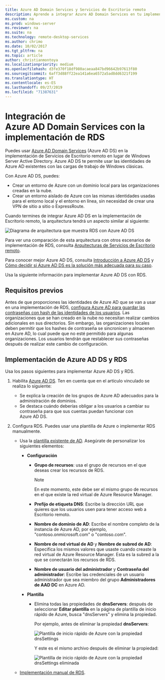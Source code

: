 ```yaml
---
title: Azure AD Domain Services y Servicios de Escritorio remoto
description: Aprende a integrar Azure AD Domain Services en tu implementación de RDS.
ms.custom: na
ms.prod: windows-server
ms.reviewer: na
ms.suite: na
ms.technology: remote-desktop-services
ms.author: chrimo
ms.date: 10/02/2017
ms.tgt_pltfrm: na
ms.topic: article
author: christianmontoya
ms.localizationpriority: medium
ms.openlocfilehash: d3fe370f18df980acaeaa847bd96642b97613f80
ms.sourcegitcommit: 6aff3d88ff22ea141a6ea6572a5ad8dd6321f199
ms.translationtype: HT
ms.contentlocale: es-ES
ms.lasthandoff: 09/27/2019
ms.locfileid: "71387631"
---
```

# <a name="integrate-azure-ad-domain-services-with-your-rds-deployment"></a>Integración de Azure AD Domain Services con la implementación de RDS

Puedes usar [Azure AD Domain Services](/azure/active-directory-domain-services/active-directory-ds-overview) (Azure AD DS) en la implementación de Servicios de Escritorio remoto en lugar de Windows Server Active Directory. Azure AD DS te permite usar las identidades de Azure AD existentes con las cargas de trabajo de Windows clásicas.

Con Azure AD DS, puedes: 
- Crear un entorno de Azure con un dominio local para las organizaciones creadas en la nube. 
- Crear un entorno aislado de Azure con las mismas identidades usadas para el entorno local y el entorno en línea, sin necesidad de crear una VPN de sitio a sitio o ExpressRoute. 

Cuando termines de integrar Azure AD DS en la implementación de Escritorio remoto, la arquitectura tendrá un aspecto similar al siguiente:

![Diagrama de arquitectura que muestra RDS con Azure AD DS](media/aadds-rds.png)

Para ver una comparación de esta arquitectura con otros escenarios de implementación de RDS, consulta [Arquitecturas de Servicios de Escritorio remoto](desktop-hosting-logical-architecture.md).

Para conocer mejor Azure AD DS, consulta [Introducción a Azure AD DS](/azure/active-directory-domain-services/active-directory-ds-overview) y [Cómo decidir si Azure AD DS es la solución más adecuada para su caso](/azure/active-directory-domain-services/active-directory-ds-comparison).

Usa la siguiente información para implementar Azure AD DS con RDS.

## <a name="prerequisites"></a>Requisitos previos

Antes de que proporciones las identidades de Azure AD que se van a usar en una implementación de RDS, [configura Azure AD para guardar las contraseñas con hash de las identidades de los usuarios](/azure/active-directory-domain-services/active-directory-ds-getting-started-password-sync). Las organizaciones que se han creado en la nube no necesitan realizar cambios adicionales en sus directorios. Sin embargo, las organizaciones locales deben permitir que los hashes de contraseña se sincronicen y almacenen en Azure AD, lo cual puede que no esté permitido para algunas organizaciones. Los usuarios tendrán que restablecer sus contraseñas después de realizar este cambio de configuración.

## <a name="deploy-azure-ad-ds-and-rds"></a>Implementación de Azure AD DS y RDS 
Usa los pasos siguientes para implementar Azure AD DS y RDS.

1. Habilita [Azure AD DS](/azure/active-directory-domain-services/active-directory-ds-getting-started). Ten en cuenta que en el artículo vinculado se realiza lo siguiente:
   - Se explica la creación de los grupos de Azure AD adecuados para la administración de dominios.
   - Se destaca cuándo deberías obligar a los usuarios a cambiar su contraseña para que sus cuentas puedan funcionar con Azure AD DS.
   
2. Configura RDS. Puedes usar una plantilla de Azure o implementar RDS manualmente.
   - Usa la [plantilla existente de AD](https://azure.microsoft.com/resources/templates/rds-deployment-existing-ad/). Asegúrate de personalizar los siguientes elementos:
   
     - **Configuración**
       - **Grupo de recursos**: usa el grupo de recursos en el que deseas crear los recursos de RDS.
         > [!NOTE] 
         > En este momento, este debe ser el mismo grupo de recursos en el que existe la red virtual de Azure Resource Manager.

       - **Prefijo de etiqueta DNS**: Escribe la dirección URL que quieres que los usuarios usen para tener acceso web a Escritorio remoto.
       - **Nombre de dominio de AD**: Escribe el nombre completo de la instancia de Azure AD, por ejemplo, "contoso.onmicrosoft.com" o "contoso.com".
       - **Nombre de red virtual de AD** y **Nombre de subred de AD**: Especifica los mismos valores que usaste cuando creaste la red virtual de Azure Resource Manager. Esta es la subred a la que se conectarán los recursos de RDS.
       - **Nombre de usuario del administrador** y **Contraseña del administrador**: Escribe las credenciales de un usuario administrador que sea miembro del grupo **Administradores de AAD DC** en Azure AD.
   
     - **Plantilla**
        - Elimina todas las propiedades de **dnsServers**: después de seleccionar **Editar plantilla** en la página de plantilla de inicio rápido de Azure, busca "dnsServers" y elimina la propiedad. 

           Por ejemplo, antes de eliminar la propiedad **dnsServers**:
      
           ![Plantilla de inicio rápido de Azure con la propiedad dnsSettings](media/rds-remove-dnssettings-before.png)

           Y este es el mismo archivo después de eliminar la propiedad:

           ![Plantilla de inicio rápido de Azure con la propiedad dnsSettings eliminada](media/rds-remove-dnssettings-after.png)
   
   - [Implementación manual de RDS](rds-deploy-infrastructure.md). 

